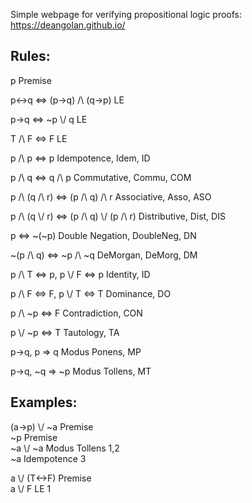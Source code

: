 Simple webpage for verifying propositional logic proofs: https://deangolan.github.io/

## Rules:
p Premise

p<->q <=> (p->q) /\ (q->p) LE

p->q <=> ~p \\/ q LE

T /\ F <=> F LE

p /\ p <=> p Idempotence, Idem, ID

p /\ q <=> q /\ p Commutative, Commu, COM 

p /\ (q /\ r) <=> (p /\ q) /\ r Associative, Asso, ASO

p /\ (q \\/ r) <=> (p /\ q) \\/ (p /\ r) Distributive, Dist, DIS

p <=> ~(~p) Double Negation, DoubleNeg, DN

~(p /\ q) <=> ~p /\ ~q DeMorgan, DeMorg, DM

p /\ T <=> p, p \\/ F <=> p Identity, ID

p /\ F <=> F, p \\/ T <=> T Dominance, DO

p /\ ~p <=> F Contradiction, CON

p \\/ ~p <=> T Tautology, TA 

p->q, p => q Modus Ponens, MP

p->q, ~q => ~p Modus Tollens, MT

## Examples:
(a->p) \\/ ~a Premise <br>
~p Premise <br>
~a \\/ ~a Modus Tollens 1,2 <br>
~a Idempotence 3

a \\/ (T<->F) Premise <br>
a \\/ F LE 1
